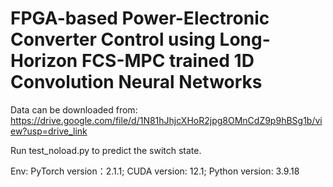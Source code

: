 # FPGA-based Power-Electronic Converter Control using Long-Horizon FCS-MPC trained 1D Convolution Neural Networks

Data can be downloaded from: https://drive.google.com/file/d/1N81hJhjcXHoR2jpg8OMnCdZ9p9hBSg1b/view?usp=drive_link

Run test_noload.py to predict the switch state.

Env:
PyTorch version：2.1.1;
CUDA version: 12.1;
Python version: 3.9.18


